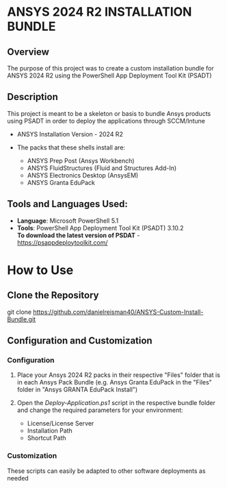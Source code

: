 # ANSYS 2024 R2 INSTALLATION BUNDLE

## Overview

The purpose of this project was to create a custom installation bundle for ANSYS 2024 R2 using the PowerShell App Deployment Tool Kit (PSADT)

## Description

This project is meant to be a skeleton or basis to bundle Ansys products using PSADT in order to deploy the applications through SCCM/Intune

- ANSYS Installation Version - 2024 R2

- The packs that these shells install are:
    - ANSYS Prep Post (Ansys Workbench)
    - ANSYS FluidStructures (Fluid and Structures Add-In)
    - ANSYS Electronics Desktop (AnsysEM)
    - ANSYS Granta EduPack

## Tools and Languages Used:

- **Language**: Microsoft PowerShell 5.1
- **Tools**: PowerShell App Deployment Tool Kit (PSADT) 3.10.2 <br>
**To download the latest version of PSDAT** - https://psappdeploytoolkit.com/

# How to Use

## Clone the Repository

git clone https://github.com/danielreisman40/ANSYS-Custom-Install-Bundle.git

## Configuration and Customization

### Configuration
1. Place your Ansys 2024 R2 packs in their respective "Files" folder that is in each Ansys Pack Bundle (e.g. Ansys Granta EduPack in the "Files" folder in "Ansys GRANTA EduPack Install")

2. Open the *Deploy-Application.ps1* script in the respective bundle folder and change the required parameters for your environment:
    - License/License Server
    - Installation Path
    - Shortcut Path

### Customization

These scripts can easily be adapted to other software deployments as needed